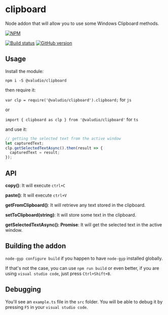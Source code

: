 # clipboard

Node addon that will allow you to use some Windows Clipboard methods.

[![NPM](https://nodei.co/npm/@valudio/clipboard.png?mini=true)](https://nodei.co/npm/@valudio/clipboard/)

[![Build status](https://ci.appveyor.com/api/projects/status/lqalp2kjj3e482hq?svg=true)](https://ci.appveyor.com/project/robertohuertasm/clipboard)
[![GitHub version](https://badge.fury.io/gh/valudio%2Fclipboard.svg)](https://badge.fury.io/gh/valudio%2Fclipboard)



## Usage

Install the module:

`npm i -S @valudio/clipboard`

then require it:

`var clp = require('@valudio/clipboard').clipboard;` for `js`

or

`import { clipboard as clp } from '@valudio/clipboard'` for `ts`

and use it:

```js
// getting the selected text from the active window
let capturedText;
clp.getSelectedTextAsync().then(result => {
  capturedText = result;
});
```

## API

**copy()**: It will execute `ctrl+C`

**paste()**: It will execute `ctrl+V`

**getFromClipboard()**: It will retrieve any text stored in the clipboard.

**setToClipboard(string)**: It will store some text in the clipboard.

**getSelectedTextAsync(): Promise<string>**: It will get the selected text in the active window.

## Building the addon

`node-gyp configure build` if you happen to have `node-gyp` installed globally. 

If that's not the case, you can use `npm run build` or even better, if you are using `visual studio code`, just press `Ctrl+Shift+B`.

## Debugging

You'll see an `example.ts` file in the `src` folder. You will be able to debug it by pressing `F5` in your `visual studio code`.